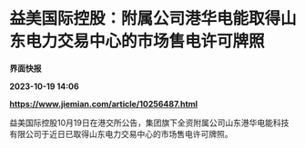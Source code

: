 # 益美国际控股：附属公司港华电能取得山东电力交易中心的市场售电许可牌照
**界面快报**

**2023-10-19 14:06**

**https://www.jiemian.com/article/10256487.html**

益美国际控股10月19日在港交所公告，集团旗下全资附属公司山东港华电能科技有限公司于近日已取得山东电力交易中心的市场售电许可牌照。
